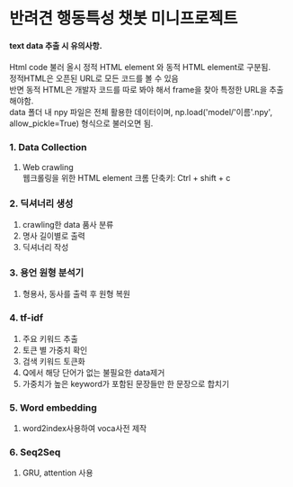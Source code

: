 # 반려견 행동특성 챗봇 미니프로젝트

#### text data 추출 시 유의사항.
Html code 불러 올시 정적 HTML element 와 동적 HTML element로 구분됨. 
<br> 정적HTML은 오픈된 URL로 모든 코드를 볼 수 있음
<br> 반면 동적 HTML은 개발자 코드를 따로 봐야 해서 frame을 찾아 특정한 URL을 추출 해야함.
<br> data 폴더 내 npy 파일은 전체 활용한 데이터이며, np.load('model/'이름'.npy', allow_pickle=True) 형식으로 불러오면 됨.

### 1. Data Collection
1. Web crawling
<br> 웹크롤링을 위한 HTML element 크롬 단축키: Ctrl + shift + c

### 2. 딕셔너리 생성
1. crawling한 data 품사 분류
2. 명사 길이별로 출력
3. 딕셔너리 작성


### 3. 용언 원형 분석기
1. 형용사, 동사를 출력 후 원형 복원

### 4. tf-idf
1. 주요 키워드 추출
2. 토큰 별 가중치 확인
3. 검색 키워드 토큰화
4. Q에서 해당 단어가 없는 불필요한 data제거
5. 가중치가 높은 keyword가 포함된 문장들만 한 문장으로 합치기

### 5. Word embedding
1. word2index사용하여 voca사전 제작

### 6. Seq2Seq
1. GRU, attention 사용
